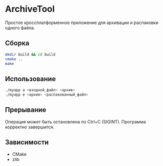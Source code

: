 
# ArchiveTool

Простое кроссплатформенное приложение для архивации и распаковки одного файла.

## Сборка

```bash
mkdir build && cd build
cmake ..
make
```

## Использование

```bash
./myapp a <входной_файл> <архив>
./myapp e <архив> <распакованный_файл>
```

## Прерывание

Операция может быть остановлена по Ctrl+C (SIGINT). Программа корректно завершится.

## Зависимости

- CMake
- zlib
